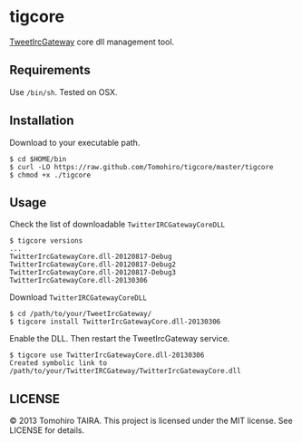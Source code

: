 tigcore
================================================================================

[TweetIrcGateway](http://www.misuzilla.org/Distribution/TweetIrcGateway/) core dll management tool.



Requirements
--------------------------------------------------------------------------------

Use `/bin/sh`. Tested on OSX.


Installation
--------------------------------------------------------------------------------

Download to your executable path.

    $ cd $HOME/bin
    $ curl -LO https://raw.github.com/Tomohiro/tigcore/master/tigcore
    $ chmod +x ./tigcore


Usage
--------------------------------------------------------------------------------

Check the list of downloadable `TwitterIRCGatewayCoreDLL`

    $ tigcore versions
    ...
    TwitterIrcGatewayCore.dll-20120817-Debug
    TwitterIrcGatewayCore.dll-20120817-Debug2
    TwitterIrcGatewayCore.dll-20120817-Debug3
    TwitterIrcGatewayCore.dll-20130306

Download `TwitterIRCGatewayCoreDLL`

    $ cd /path/to/your/TweetIrcGateway/
    $ tigcore install TwitterIrcGatewayCore.dll-20130306


Enable the DLL. Then restart the TweetIrcGateway service.

    $ tigcore use TwitterIrcGatewayCore.dll-20130306
    Created symbolic link to /path/to/your/TwitterIRCGateway/TwitterIrcGatewayCore.dll



LICENSE
--------------------------------------------------------------------------------

&copy; 2013 Tomohiro TAIRA.
This project is licensed under the MIT license.
See LICENSE for details.

